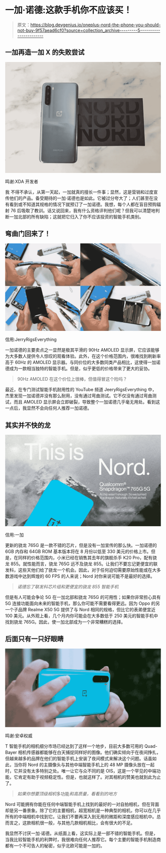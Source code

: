 # 一加·诺德:这款手机你不应该买！

> 原文：<https://blog.devgenius.io/oneplus-nord-the-phone-you-should-not-buy-9f57aead6cf0?source=collection_archive---------5----------------------->

## 一加再造一加 X 的失败尝试

![](img/61f220edd64995d6cd69df31c25a003b.png)

鸣谢:XDA 开发者

我 不得不承认，从第一天起，一加就真的擅长一件事；显然，这是营销和过度宣传他们的产品。备受期待的一加·诺德也是如此。它被过分夸大了；人们甚至在没有看到或不知道其规格的情况下就预订了一加诺德。我想，每个人都在盲目预购辐射 76 后吸取了教训。话又说回来，我有什么资格评判他们呢？但我可以清楚地判断一加北部的所有缺陷；这就把它归入了你不应该投资的智能手机类别。

## **弯曲门回来了！**

![](img/c852f67c4c69575c792518b490046caa.png)

信用:JerryRigsEverything

一加诺德的主要卖点之一显然是极其平滑的 90Hz AMOLED 显示屏，它应该能够为大多数人提供令人惊叹的观看体验。此外，在这个价格范围内，很难找到刷新率高于 60Hz 的 AMOLED 显示器。与同价位的大多数同类产品相比，这使得一加诺德成为一款相当独特的智能手机。但是，似乎更低的价格带来了更大的妥协。

> 90Hz AMOLED 在这个价位上很棒，但值得冒这个险吗？

最近，在专门测试智能手机耐用性的 YouTube 频道 JeeryRigsEverything 中，杰里发现一加诺德并没有那么耐用，没有通过弯曲测试。它不仅没有通过弯曲测试，而且 AMOLED 显示屏会立即破裂，导致整个一加诺德几乎毫无用处。看到这一点后，我显然不会向任何人推荐一加诺德。

## **其实并不快的龙**

![](img/6df2d4abe38a29360449690c1a10cbbe.png)

信用:一加

更新的骁龙 765G 是一款不错的芯片，但是没有一加宣传的那么快。一加诺德的 6GB 内存和 64GB ROM 基本版本将在 8 月份以低至 330 美元的价格上市。但是，在同样的价格范围内，小米已经在销售其去年的旗舰杀手 K20 Pro，配有骁龙 855。就性能而言，骁龙 765G 远不及骁龙 855。让我们不要忘记更便宜的联发科，这些天他们给了骁龙一个机会。因此，对于任何迫切需要原始性能或在大多数游戏中达到辉煌的 60 FPS 的人来说；Nord 对你来说可能不是最好的选择。

> *诺德忘了联发科芯片组和更便宜的骁龙 855 智能手机*

但是有人可能会争论 5G 在一加北部和骁龙 765G 的可用性；如果你非常担心具有 5G 连接功能面向未来的智能手机，那么你可能不需要看得更远。因为 Oppo 的另一个子品牌 Realme X50 5G 提供了与 Nord 相同的规格，但比它的表弟便宜近 100 美元。从外观上看，几个月内你可能会在大多数低于 250 美元的智能手机中找到骁龙 765G。因此，使一加北部成为一个非常糟糕的选择。

## **后面只有一只好眼睛**

![](img/8ee9612ab0ec26123df4d12578a5bd1d.png)

鸣谢:安卓权威

T 智能手机的相机细分市场已经达到了这样一个地步，目前大多数可用的 Quad-Bayer 相机传感器都能够在白天捕捉同样好的图像。他们确实倾向于在夜间挣扎，但越来越多的品牌在他们的智能手机上安装了夜间模式来解决这个问题。话虽如此，当你将 Nord 的主摄像头与其他中端智能手机上的 48 MP 摄像头放在一起时，它并没有太多特别之处。唯一让它与众不同的是 OIS，这是一个罕见的中端功能，它肯定有助于视频稳定性。但是，也就这样了。对其相机的赞美也就到此为止了。

> *如果你想要顶级相机*多功能*和高质量，看看别的地方*

Nord 可能拥有你能在任何中端智能手机上找到的最好的一对自拍相机，但在背面却是另一番景象。除了它的主要相机，超宽相机是一种典型的相机，你可以在几乎所有的中端相机中找到它。让我们不要再深入到无用的微距和深度感应相机中。总而言之，这款相机很一般，与其他几款相机相比，会有很大的不足。

我显然不讨厌一加·诺德。从纸面上看，这实际上是一部不错的智能手机。但是，当我比较智能手机的利弊时，我很难向任何人推荐它。每个主要的智能手机制造商都有一个不可告人的秘密，似乎北欧可能是一加的。